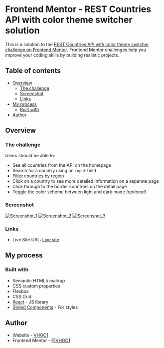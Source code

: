 # Frontend Mentor - REST Countries API with color theme switcher solution

This is a solution to the [REST Countries API with color theme switcher challenge on Frontend Mentor](https://www.frontendmentor.io/challenges/rest-countries-api-with-color-theme-switcher-5cacc469fec04111f7b848ca). Frontend Mentor challenges help you improve your coding skills by building realistic projects. 

## Table of contents

- [Overview](#overview)
  - [The challenge](#the-challenge)
  - [Screenshot](#screenshot)
  - [Links](#links)
- [My process](#my-process)
  - [Built with](#built-with)  
- [Author](#author)

## Overview

### The challenge

Users should be able to:

- See all countries from the API on the homepage
- Search for a country using an `input` field
- Filter countries by region
- Click on a country to see more detailed information on a separate page
- Click through to the border countries on the detail page
- Toggle the color scheme between light and dark mode *(optional)*

### Screenshot

![Screenshot_1](https://user-images.githubusercontent.com/54951281/137906621-3d6d462f-4467-45b0-bc6d-27dc79d05398.png)
![Screenshot_2](https://user-images.githubusercontent.com/54951281/137906625-da6a634b-c4a1-4f83-abcb-294c15108613.png)
![Screenshot_3](https://user-images.githubusercontent.com/54951281/137906627-74e604cc-11bb-4953-be5b-4461450673da.png)

### Links

- Live Site URL: [Live site](https://rest-countries-api-vhgc.netlify.app/)

## My process

### Built with

- Semantic HTML5 markup
- CSS custom properties
- Flexbox
- CSS Grid
- [React](https://reactjs.org/) - JS library
- [Styled Components](https://styled-components.com/) - For styles

## Author

- Website - [VHGC1](https://github.com/VHGC1?tab=repositories)
- Frontend Mentor - [@VHGC1](https://www.frontendmentor.io/profile/VHGC1)

